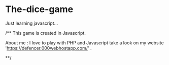 # The-dice-game
Just learning javascript...

/**
This game is created in Javascript.

About me : I love to play with PHP and Javascript
take a look on my website 'https://defencer.000webhostapp.com/' .

**/
